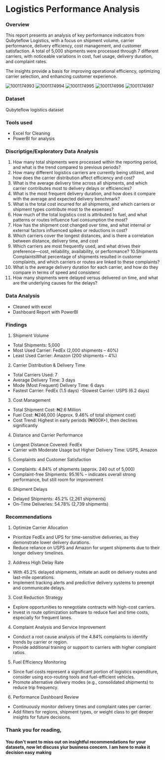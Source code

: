 # Logistics Performance Analysis


### Overview 
This report presents an analysis of key performance indicators from Qubyteflow Logistics, with a focus on shipment volume, carrier performance, delivery efficiency, cost management, and customer satisfaction. A total of 5,000 shipments were processed through 7 different carriers, with noticeable variations in cost, fuel usage, delivery duration, and complaint rates.

The insights provide a basis for improving operational efficiency, optimizing carrier selection, and enhancing customer experience.

![1001174993](https://github.com/user-attachments/assets/c86943c0-5bfd-4e69-ad82-5eabbb9c7031)
![1001174994](https://github.com/user-attachments/assets/57975e8c-cd22-4d65-8ef3-5368686d41bc)
![1001174995](https://github.com/user-attachments/assets/2c6f67ed-975d-48b9-8ea9-fb6ed8e94bdd)
![1001174996](https://github.com/user-attachments/assets/75068710-2775-4234-859b-b8ce492591db)
![1001174997](https://github.com/user-attachments/assets/980020a0-a638-44ff-b3c4-c5f95d2832fe)



### Dataset
Qubyteflow logistics dataset


### Tools used
- Excel for Cleaning 
- PowerBI for analysis 


### Discriptige/Exploratory Data Analysis 
1. How many total shipments were processed within the reporting period, and what is the trend compared to previous periods?
2. How many different logistics carriers are currently being utilized, and how does the carrier distribution affect efficiency and cost?
3. What is the average delivery time across all shipments, and which carrier contributes most to delivery delays or efficiencies?
4. What is the most frequent delivery duration, and how does it compare with the average and expected delivery benchmark?
5. What is the total cost incurred for all shipments, and which carriers or shipment types contribute most to the exoenses?
6. How much of the total logistics cost is attributed to fuel, and what patterns or routes influence fuel consumption the most?
7. How has the shipment cost changed over time, and what internal or external factors influenced spikes or reductions in cost?
8. Which carriers cover the longest distances, and is there a correlation between distance, delivery time, and cost
9. Which carriers are most frequently used, and what drives their preference—cost, reliability, availability, or performance?
10.Shipments ComplaintsWhat percentage of shipments resulted in customer complaints, and which carriers or routes are linked to these complaints?
11. What is the average delivery duration for each carrier, and how do they compare in terms of speed and consistenc
12. How many shipments were delayed versus delivered on time, and what are the underlying causes for the delays?


### Data Analysis 
- Cleaned with excel
- Dashboard Report with PowerBI


### Findings

1. Shipment Volume
- Total Shipments: 5,000
- Most Used Carrier: FedEx (2,000 shipments – 40%)
- Least Used Carrier: Amazon (200 shipments – 4%)

2. Carrier Distribution & Delivery Time
- Total Carriers Used: 7
- Average Delivery Time: 3 days
- Mode (Most Frequent) Delivery Time: 6 days
- Fastest Carrier: FedEx (1.5 days)
-Slowest Carrier: USPS (6.2 days)

3. Cost Management
- Total Shipment Cost: ₦2.6 Million
- Fuel Cost: ₦246,000 (Approx. 9.46% of total shipment cost)
- Cost Trend: Highest in early periods (₦900K+), then declines significantly

4. Distance and Carrier Performance
- Longest Distance Covered: FedEx
- Carrier with Moderate Usage but Higher Delivery Time: USPS, Amazon
5. Complaints and Customer Satisfaction
- Complaints: 4.84% of shipments (approx. 240 out of 5,000)
- Complaint-free Shipments: 95.16% – indicates overall strong performance, but still room for improvement

6. Shipment Delays
- Delayed Shipments: 45.2% (2,261 shipments)
- On-Time Deliveries: 54.78% (2,739 shipments)

### Recommendations 

1. Optimize Carrier Allocation
- Prioritize FedEx and UPS for time-sensitive deliveries, as they demonstrate lower delivery durations.
- Reduce reliance on USPS and Amazon for urgent shipments due to their longer delivery timelines.

2. Address High Delay Rate
- With 45.2% delayed shipments, initiate an audit on delivery routes and last-mile operations.
- Implement tracking alerts and predictive delivery systems to preempt and communicate delays.

3. Cost Reduction Strategy
- Explore opportunities to renegotiate contracts with high-cost carriers.
- Invest in route optimization software to reduce fuel and time costs, especially for frequent lanes.

4. Complaint Analysis and Service Improvement
- Conduct a root cause analysis of the 4.84% complaints to identify trends by carrier or region.
- Provide additional training or support to carriers with higher complaint ratios.

5. Fuel Efficiency Monitoring
- Since fuel costs represent a significant portion of logistics expenditure, consider using eco-routing tools and fuel-efficient vehicles.
- Promote alternative delivery modes (e.g., consolidated shipments) to reduce trip frequency.

6. Performance Dashboard Review
- Continuously monitor delivery times and complaint rates per carrier.
- Add filters for regions, shipment types, or weight class to get deeper insights for future decisions.



### Thank you for reading, 

#### You don't want to miss out on insightful recommendations for your datasets, now let discuss yiur business concern. I am here to make it decision easy making 



